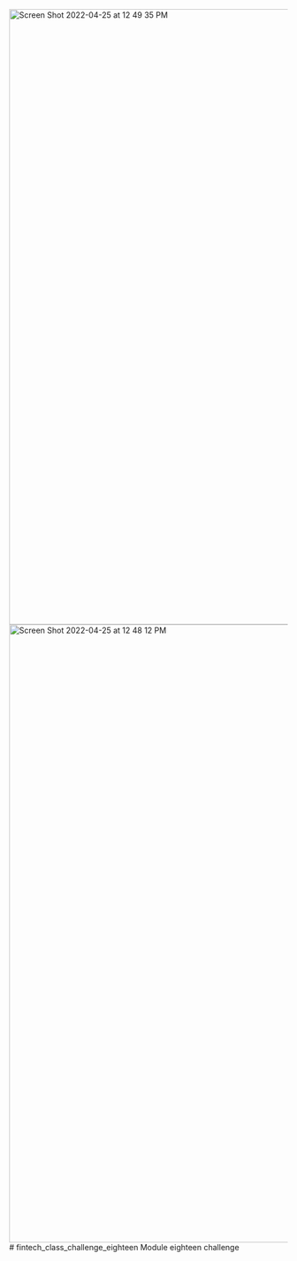 <img width="1111" alt="Screen Shot 2022-04-25 at 12 49 35 PM" src="https://user-images.githubusercontent.com/93882303/165135995-b8636559-f4a2-4c03-8d3a-dbb63a32087e.png">
<img width="1116" alt="Screen Shot 2022-04-25 at 12 48 12 PM" src="https://user-images.githubusercontent.com/93882303/165135766-bef7ef46-b252-43a9-bbf8-acde0ac3cd5a.png">
# fintech_class_challenge_eighteen
Module eighteen challenge
